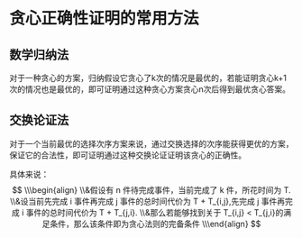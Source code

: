 # 贪心正确性证明的常用方法

## 数学归纳法

对于一种贪心的方案，归纳假设它贪心了k次的情况是最优的，若能证明贪心k+1次的情况也是最优的，即可证明通过这种贪心方案贪心n次后得到最优贪心答案。

## 交换论证法

对于一个当前最优的选择次序方案来说，通过交换选择的次序能获得更优的方案，保证它的合法性，即可证明通过这种交换论证证明该贪心的正确性。

具体来说：
$$
\\\begin{align}
\\&假设有 n 件待完成事件，当前完成了 k 件，所花时间为 T.
\\&设当前先完成 i 事件再完成 j 事件的总时间代价为 T + T_{i,j},先完成 j 事件再完成 i 事件的总时间代价为 T + T_{j,i}.
\\&那么若能够找到关于 T_{i,j} < T_{j,i}的满足条件，那么该条件即为贪心法则的完备条件
\\\end{align}
$$
